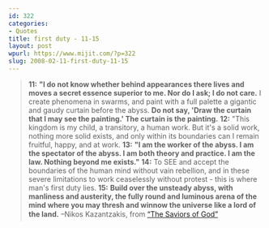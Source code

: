 ```yaml
---
id: 322
categories:
- Quotes
title: first duty - 11-15
layout: post
wpurl: https://www.mijit.com/?p=322
slug: 2008-02-11-first-duty-11-15
---
```

<blockquote><strong>11:</strong> <strong>"I do not know whether behind appearances there lives and moves a secret essence superior to me. Nor do I ask; I do not care.</strong> I create phenomena in swarms, and paint with a full palette a gigantic and gaudy curtain before the abyss. <strong>Do not say, 'Draw the curtain that I may see the painting.' The curtain is the painting.</strong>
<strong>12:</strong> "This kingdom is my child, a transitory, a human work. But it's a solid work, nothing more solid exists, and only within its boundaries can I remain fruitful, happy, and at work.
<strong>13:</strong> <strong>"I am the worker of the abyss. I am the spectator of the abyss. I am both theory and practice. I am the law. Nothing beyond me exists."</strong>
<strong>14:</strong> To SEE and accept the boundaries of the human mind without vain rebellion, and in these severe limitations to work ceaselessly without protest - this is where man's first duty lies.
<strong>15:</strong> <strong>Build over the unsteady abyss, with manliness and austerity, the fully round and luminous arena of the mind where you may thresh and winnow the universe like a lord of the land.</strong>
–Nikos Kazantzakis, from <a href="https://www.angel.net/~nic/askitiki.html">“The Saviors of God”</a></blockquote>
